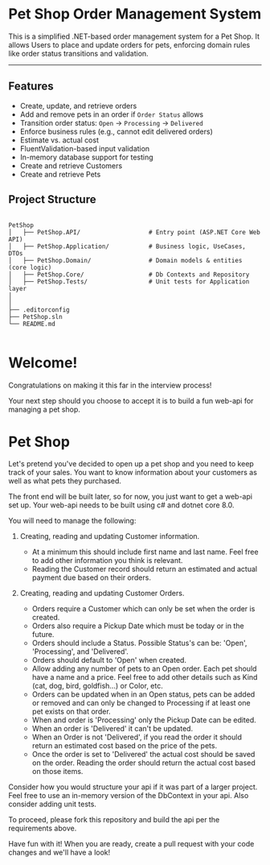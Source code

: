 

# Pet Shop Order Management System
This is a simplified .NET-based order management system for a Pet Shop. It allows Users to place and update orders for pets, 
enforcing domain rules like order status transitions and validation.

---

##  Features

- Create, update, and retrieve orders 
- Add and remove pets in an order if `Order Status` allows
- Transition order status: `Open` → `Processing` → `Delivered`
- Enforce business rules (e.g., cannot edit delivered orders)
- Estimate vs. actual cost
- FluentValidation-based input validation
- In-memory database support for testing
- Create and retrieve Customers
- Create and retrieve Pets

##  Project Structure

<pre lang="markdown"><code> 
PetShop
│   ├── PetShop.API/                   # Entry point (ASP.NET Core Web API)  
│   ├── PetShop.Application/           # Business logic, UseCases, DTOs  
│   ├── PetShop.Domain/                # Domain models & entities (core logic)  
│   ├── PetShop.Core/                  # Db Contexts and Repository  
│   ├── PetShop.Tests/                 # Unit tests for Application layer 
│ 
│
├── .editorconfig 
├── PetShop.sln 
└── README.md
 </code></pre>


# Welcome!

Congratulations on making it this far in the interview process!

Your next step should you choose to accept it is to build a fun web-api for managing a pet shop.

# Pet Shop

Let's pretend you've decided to open up a pet shop and you need to keep track of your sales. You want to know information about your customers as well as what pets they purchased.

The front end will be built later, so for now, you just want to get a web-api set up. Your web-api needs to be built using c# and dotnet core 8.0.

You will need to manage the following:

1. Creating, reading and updating Customer information.

   - At a minimum this should include first name and last name. Feel free to add other information you think is relevant.
   - Reading the Customer record should return an estimated and actual payment due based on their orders.

2. Creating, reading and updating Customer Orders.
   - Orders require a Customer which can only be set when the order is created.
   - Orders also require a Pickup Date which must be today or in the future.
   - Orders should include a Status. Possible Status's can be: 'Open', 'Processing', and 'Delivered'.
   - Orders should default to 'Open' when created.
   - Allow adding any number of pets to an Open order. Each pet should have a name and a price. Feel free to add other details such as Kind (cat, dog, bird, goldfish...) or Color, etc.
   - Orders can be updated when in an Open status, pets can be added or removed and can only be changed to Processing if at least one pet exists on that order.
   - When and order is 'Processing' only the Pickup Date can be edited.
   - When an order is 'Delivered' it can't be updated.
   - When an Order is not 'Delivered', if you read the order it should return an estimated cost based on the price of the pets.
   - Once the order is set to 'Delivered' the actual cost should be saved on the order. Reading the order should return the actual cost based on those items.

Consider how you would structure your api if it was part of a larger project. Feel free to use an in-memory version of the DbContext in your api.  Also consider adding unit tests.


To proceed, please fork this repository and build the api per the requirements above.

Have fun with it!  When you are ready, create a pull request with your code changes and we'll have a look!
